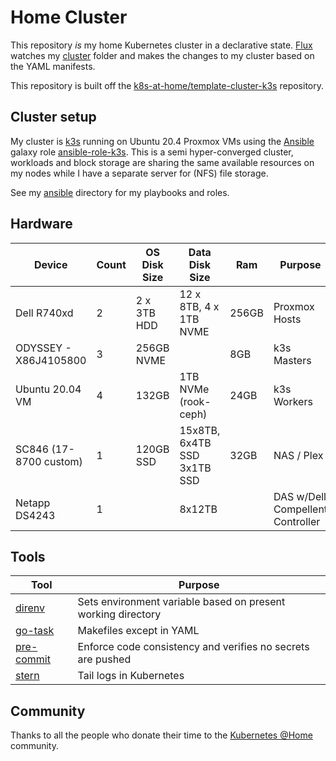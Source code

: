 
# Home Cluster

This repository _is_ my home Kubernetes cluster in a declarative state. [Flux](https://github.com/fluxcd/flux2) watches my [cluster](./cluster/) folder and makes the changes to my cluster based on the YAML manifests.

This repository is built off the [k8s-at-home/template-cluster-k3s](https://github.com/k8s-at-home/template-cluster-k3s) repository.

## Cluster setup

My cluster is [k3s](https://k3s.io/) running on Ubuntu 20.4 Proxmox VMs using the [Ansible](https://www.ansible.com/) galaxy role [ansible-role-k3s](https://github.com/PyratLabs/ansible-role-k3s). This is a semi hyper-converged cluster, workloads and block storage are sharing the same available resources on my nodes while I have a separate server for (NFS) file storage.


See my [ansible](./ansible/) directory for my playbooks and roles.

## Hardware

| Device                | Count | OS Disk Size | Data Disk Size              | Ram   | Purpose                           |
|-----------------------|-------|--------------|-----------------------------|-------|-----------------------------------|
| Dell R740xd           | 2     | 2 x 3TB HDD  | 12 x 8TB, 4 x 1TB NVME      | 256GB | Proxmox Hosts                     |
| ODYSSEY - X86J4105800 | 3     | 256GB NVME   |                             | 8GB   | k3s Masters                       |
| Ubuntu 20.04 VM       | 4     | 132GB        | 1TB NVMe (rook-ceph)        | 24GB  | k3s Workers                       |
| SC846 (17-8700 custom)| 1     | 120GB SSD    | 15x8TB, 6x4TB SSD 3x1TB SSD | 32GB  | NAS / Plex                        |
| Netapp DS4243         | 1     |              | 8x12TB                      |       | DAS w/Dell Compellent Controller  |

## Tools

| Tool                                                   | Purpose                                                      |
| ------------------------------------------------------ | ------------------------------------------------------------ |
| [direnv](https://github.com/direnv/direnv)             | Sets environment variable based on present working directory |
| [go-task](https://github.com/go-task/task)             | Makefiles except in YAML                                     |
| [pre-commit](https://github.com/pre-commit/pre-commit) | Enforce code consistency and verifies no secrets are pushed  |
| [stern](https://github.com/stern/stern)                | Tail logs in Kubernetes                                      |

## Community

Thanks to all the people who donate their time to the [Kubernetes @Home](https://github.com/k8s-at-home/) community.
